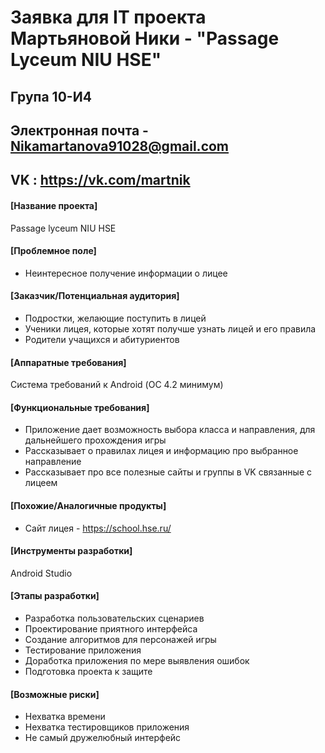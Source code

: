 # Заявка для IT проекта Мартьяновой Ники - "Passage Lyceum NIU HSE"

## Група 10-И4

## Электронная почта - Nikamartanova91028@gmail.com
## VK : https://vk.com/martnik


#### [Название проекта]

Passage lyceum NIU HSE

#### [Проблемное поле]

* Неинтересное получение информации о лицее

#### [Заказчик/Потенциальная аудитория]

* Подростки, желающие поступить в лицей
* Ученики лицея, которые хотят получше узнать лицей и его правила
* Родители учащихся и абитуриентов

#### [Аппаратные требования]

Система требований к Android (ОС 4.2 минимум)

#### [Функциональные требования]

* Приложение дает возможность выбора класса и направления, для дальнейшего прохождения игры
* Рассказывает о правилах лицея и информацию про выбранное направление
* Рассказывает про все полезные сайты и группы в VK связанные с лицеем

#### [Похожие/Аналогичные продукты]

* Сайт лицея - https://school.hse.ru/

#### [Инструменты разработки]

Android Studio

#### [Этапы разработки]

* Разработка пользовательских сценариев
* Проектирование приятного интерфейса
* Создание алгоритмов для персонажей игры
* Тестирование приложения
* Доработка приложения по мере выявления ошибок
* Подготовка проекта к защите

#### [Возможные риски]

* Нехватка времени
* Нехватка тестировщиков приложения
* Не самый дружелюбный интерфейс
